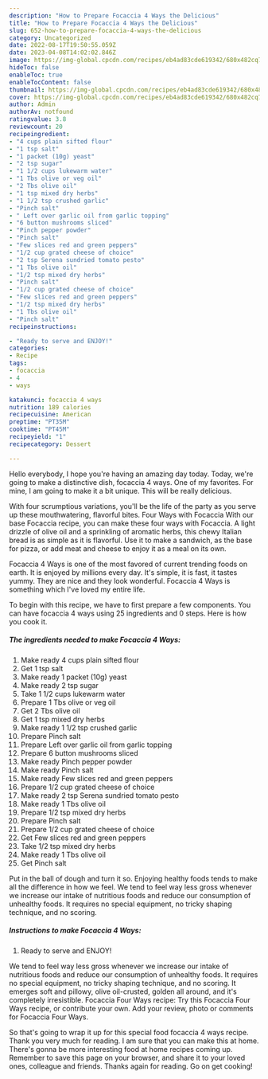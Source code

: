 ```yaml
---
description: "How to Prepare Focaccia 4 Ways the Delicious"
title: "How to Prepare Focaccia 4 Ways the Delicious"
slug: 652-how-to-prepare-focaccia-4-ways-the-delicious
category: Uncategorized
date: 2022-08-17T19:50:55.059Z
date: 2023-04-08T14:02:02.846Z
image: https://img-global.cpcdn.com/recipes/eb4ad83cde619342/680x482cq70/focaccia-4-ways-recipe-main-photo.jpg
hideToc: false
enableToc: true
enableTocContent: false
thumbnail: https://img-global.cpcdn.com/recipes/eb4ad83cde619342/680x482cq70/focaccia-4-ways-recipe-main-photo.jpg
cover: https://img-global.cpcdn.com/recipes/eb4ad83cde619342/680x482cq70/focaccia-4-ways-recipe-main-photo.jpg
author: Admin
authorAv: notfound
ratingvalue: 3.8
reviewcount: 20
recipeingredient:
- "4 cups plain sifted flour"
- "1 tsp salt"
- "1 packet (10g) yeast"
- "2 tsp sugar"
- "1 1/2 cups lukewarm water"
- "1 Tbs olive or veg oil"
- "2 Tbs olive oil"
- "1 tsp mixed dry herbs"
- "1 1/2 tsp crushed garlic"
- "Pinch salt"
- " Left over garlic oil from garlic topping"
- "6 button mushrooms sliced"
- "Pinch pepper powder"
- "Pinch salt"
- "Few slices red and green peppers"
- "1/2 cup grated cheese of choice"
- "2 tsp Serena sundried tomato pesto"
- "1 Tbs olive oil"
- "1/2 tsp mixed dry herbs"
- "Pinch salt"
- "1/2 cup grated cheese of choice"
- "Few slices red and green peppers"
- "1/2 tsp mixed dry herbs"
- "1 Tbs olive oil"
- "Pinch salt"
recipeinstructions:

- "Ready to serve and ENJOY!"
categories:
- Recipe
tags:
- focaccia
- 4
- ways

katakunci: focaccia 4 ways 
nutrition: 189 calories
recipecuisine: American
preptime: "PT35M"
cooktime: "PT45M"
recipeyield: "1"
recipecategory: Dessert

---
```



Hello everybody, I hope you're having an amazing day today. Today, we're going to make a distinctive dish, focaccia 4 ways. One of my favorites. For mine, I am going to make it a bit unique. This will be really delicious.

With four scrumptious variations, you&#39;ll be the life of the party as you serve up these mouthwatering, flavorful bites. Four Ways with Focaccia With our base Focaccia recipe, you can make these four ways with Focaccia. A light drizzle of olive oil and a sprinkling of aromatic herbs, this chewy Italian bread is as simple as it is flavorful. Use it to make a sandwich, as the base for pizza, or add meat and cheese to enjoy it as a meal on its own.

Focaccia 4 Ways is one of the most favored of current trending foods on earth. It is enjoyed by millions every day. It's simple, it is fast, it tastes yummy. They are nice and they look wonderful. Focaccia 4 Ways is something which I've loved my entire life.


To begin with this recipe, we have to first prepare a few components. You can have focaccia 4 ways using 25 ingredients and 0 steps. Here is how you cook it.

<!--inarticleads1-->

##### The ingredients needed to make Focaccia 4 Ways:

1. Make ready 4 cups plain sifted flour
1. Get 1 tsp salt
1. Make ready 1 packet (10g) yeast
1. Make ready 2 tsp sugar
1. Take 1 1/2 cups lukewarm water
1. Prepare 1 Tbs olive or veg oil
1. Get 2 Tbs olive oil
1. Get 1 tsp mixed dry herbs
1. Make ready 1 1/2 tsp crushed garlic
1. Prepare Pinch salt
1. Prepare  Left over garlic oil from garlic topping
1. Prepare 6 button mushrooms sliced
1. Make ready Pinch pepper powder
1. Make ready Pinch salt
1. Make ready Few slices red and green peppers
1. Prepare 1/2 cup grated cheese of choice
1. Make ready 2 tsp Serena sundried tomato pesto
1. Make ready 1 Tbs olive oil
1. Prepare 1/2 tsp mixed dry herbs
1. Prepare Pinch salt
1. Prepare 1/2 cup grated cheese of choice
1. Get Few slices red and green peppers
1. Take 1/2 tsp mixed dry herbs
1. Make ready 1 Tbs olive oil
1. Get Pinch salt


Put in the ball of dough and turn it so. Enjoying healthy foods tends to make all the difference in how we feel. We tend to feel way less gross whenever we increase our intake of nutritious foods and reduce our consumption of unhealthy foods. It requires no special equipment, no tricky shaping technique, and no scoring. 

<!--inarticleads2-->

##### Instructions to make Focaccia 4 Ways:


1. Ready to serve and ENJOY!

We tend to feel way less gross whenever we increase our intake of nutritious foods and reduce our consumption of unhealthy foods. It requires no special equipment, no tricky shaping technique, and no scoring. It emerges soft and pillowy, olive oil-crusted, golden all around, and it&#39;s completely irresistible. Focaccia Four Ways recipe: Try this Focaccia Four Ways recipe, or contribute your own. Add your review, photo or comments for Focaccia Four Ways. 

So that's going to wrap it up for this special food focaccia 4 ways recipe. Thank you very much for reading. I am sure that you can make this at home. There's gonna be more interesting food at home recipes coming up. Remember to save this page on your browser, and share it to your loved ones, colleague and friends. Thanks again for reading. Go on get cooking!
